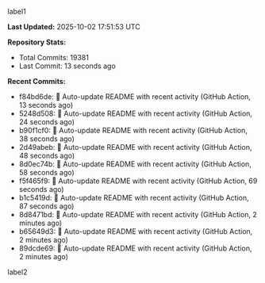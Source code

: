 
label1 
<!-- ACTIVITY_START -->
**Last Updated:** 2025-10-02 17:51:53 UTC

**Repository Stats:**
- Total Commits: 19381
- Last Commit: 13 seconds ago

**Recent Commits:**
- f84bd6de: 🤖 Auto-update README with recent activity (GitHub Action, 13 seconds ago)
- 5248d508: 🤖 Auto-update README with recent activity (GitHub Action, 24 seconds ago)
- b90f1cf0: 🤖 Auto-update README with recent activity (GitHub Action, 38 seconds ago)
- 2d49abeb: 🤖 Auto-update README with recent activity (GitHub Action, 48 seconds ago)
- 8d0ec74b: 🤖 Auto-update README with recent activity (GitHub Action, 58 seconds ago)
- f5f465f9: 🤖 Auto-update README with recent activity (GitHub Action, 69 seconds ago)
- b1c5419d: 🤖 Auto-update README with recent activity (GitHub Action, 87 seconds ago)
- 8d8471bd: 🤖 Auto-update README with recent activity (GitHub Action, 2 minutes ago)
- b65649d3: 🤖 Auto-update README with recent activity (GitHub Action, 2 minutes ago)
- 89dcde69: 🤖 Auto-update README with recent activity (GitHub Action, 2 minutes ago)
<!-- ACTIVITY_END -->

label2
